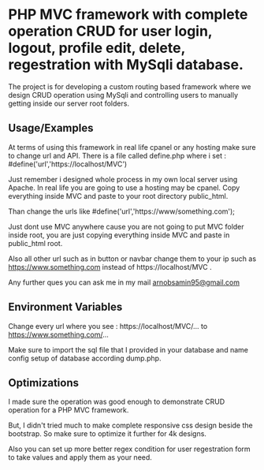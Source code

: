 
# PHP MVC framework with complete operation CRUD for user login, logout, profile edit, delete, regestration with MySqli database.

The project is for developing a custom routing based framework where we design CRUD operation using MySqli and controlling users to manually getting inside our server root folders.


## Usage/Examples

At terms of using this framework in real life cpanel or any hosting make sure to change url and API.
There is a file called define.php where i set :
#define('url','https://localhost/MVC')

Just remember i designed whole process in my own local server using Apache. 
In real life you are going to use a hosting may be cpanel.
Copy everything inside MVC and paste to your root directory public_html.

Than change the urls like #define('url','https://www/something.com');

Just dont use MVC anywhere cause you are not going to put MVC folder inside root, you are just copying everything inside MVC and paste in public_html root.

Also all other url such as in button or navbar change them to your ip such as https://www.something.com instead of https://localhost/MVC .

Any further ques you can ask me in my mail arnobsamin95@gmail.com

## Environment Variables

Change every url where you see :
https://localhost/MVC/... to https://www.something.com/...

Make sure to import the sql file that I provided in your database and name config setup of database according dump.php.


## Optimizations

I made sure the operation was good enough to demonstrate CRUD operation for a PHP MVC framework.

But, I didn't tried much to make complete responsive css design beside the bootstrap. So make sure to optimize it further for 4k designs.

Also you can set up more better regex condition for user regestration form to take values and apply them as your need.


